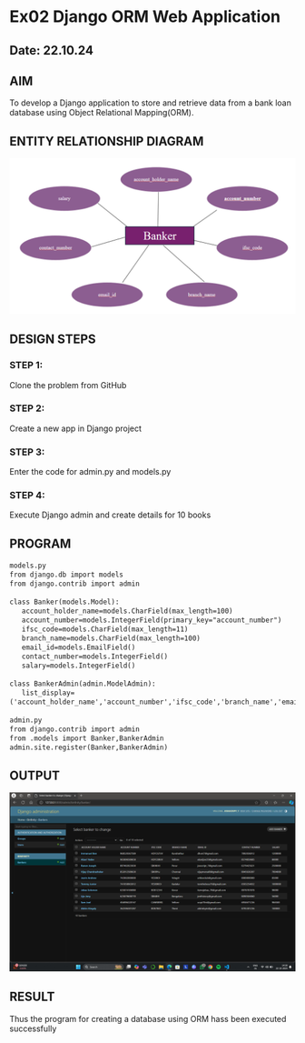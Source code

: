 # Ex02 Django ORM Web Application
## Date: 22.10.24

## AIM
To develop a Django application to store and retrieve data from a bank loan database using Object Relational Mapping(ORM).

## ENTITY RELATIONSHIP DIAGRAM

![alt text](<Screenshot 2024-10-28 132747-1.png>)

## DESIGN STEPS

### STEP 1: 
Clone the problem from GitHub

### STEP 2:
Create a new app in Django project

### STEP 3:
Enter the code for admin.py and models.py

### STEP 4:
Execute Django admin and create details for 10 books

## PROGRAM

```
models.py
from django.db import models
from django.contrib import admin

class Banker(models.Model):
   account_holder_name=models.CharField(max_length=100)
   account_number=models.IntegerField(primary_key="account_number")
   ifsc_code=models.CharField(max_length=11)
   branch_name=models.CharField(max_length=100)
   email_id=models.EmailField()
   contact_number=models.IntegerField()
   salary=models.IntegerField()

class BankerAdmin(admin.ModelAdmin):
   list_display=('account_holder_name','account_number','ifsc_code','branch_name','email_id','contact_number','salary')

admin.py
from django.contrib import admin
from .models import Banker,BankerAdmin
admin.site.register(Banker,BankerAdmin)
```

## OUTPUT

![alt text](<Screenshot (1).png>)


## RESULT
Thus the program for creating a database using ORM hass been executed successfully
